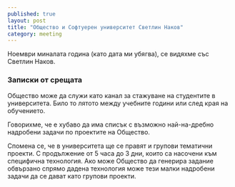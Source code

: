 ```yaml
---
published: true
layout: post
title: "Общество и Софтуерен университет Светлин Наков"
category: meeting
---
```


Ноември миналата година (като дата ми убягва), се видяхме със Светлин Наков.

### Записки от срещата
Общество може да служи като канал за стажуване на студентите в университета. Било то лятото между учебните години или след края на обучението.

Говорихме, че е хубаво да има списък с възможно най-на-дребно надробени задачи по проектите на Общество.

Спомена се, че в университета ще се правят и групови тематични проекти. С продължение от 5 часа до 3 дни, които са насочени към специфична технология. Ако може Общество да генерира задание обвързано спрямо дадена технология може тези малки надробени задачи да се дават като групови проекти.
